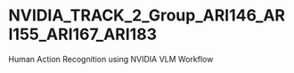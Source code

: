 # NVIDIA_TRACK_2_Group_ARI146_ARI155_ARI167_ARI183
Human Action Recognition using NVIDIA VLM Workflow
